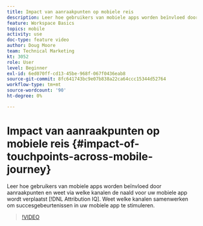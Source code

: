 ```yaml
---
title: Impact van aanraakpunten op mobiele reis
description: Leer hoe gebruikers van mobiele apps worden beïnvloed door aanraakpunten en weet via welke kanalen de naald voor uw mobiele app wordt verplaatst met behulp van Attribution IQ. Weet welke kanalen samenwerken om succesgebeurtenissen in uw mobiele app te stimuleren.
feature: Workspace Basics
topics: mobile
activity: use
doc-type: feature video
author: Doug Moore
team: Technical Marketing
kt: 3052
role: User
level: Beginner
exl-id: 6ed070ff-cd13-45be-968f-067f0436eab8
source-git-commit: 8fc641743bc9e07b838a22ca64ccc15344d52764
workflow-type: tm+mt
source-wordcount: '90'
ht-degree: 0%

---
```


# Impact van aanraakpunten op mobiele reis {#impact-of-touchpoints-across-mobile-journey}

Leer hoe gebruikers van mobiele apps worden beïnvloed door aanraakpunten en weet via welke kanalen de naald voor uw mobiele app wordt verplaatst [!DNL Attribution IQ]. Weet welke kanalen samenwerken om succesgebeurtenissen in uw mobiele app te stimuleren.

>[!VIDEO](https://video.tv.adobe.com/v/27827/?quality=12&learn=on)
